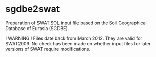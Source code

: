# sgdbe2swat
Preparation of SWAT.SOL input file based on the Soil Geographical Database of Eurasia (SGDBE).

! WARNING ! Files date back from March 2012.
They are valid for SWAT2009. No check has been made on whether input files for later versions of SWAT require modifications.

